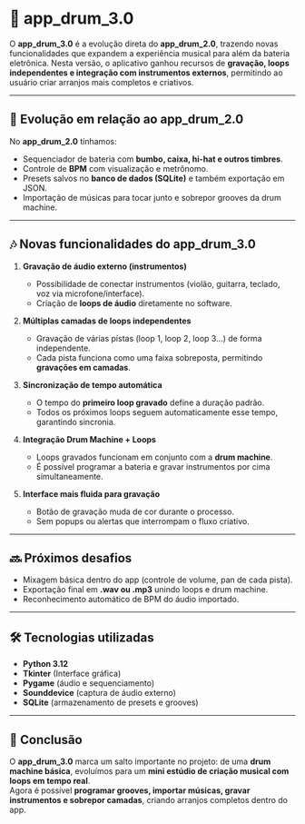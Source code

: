 # 🥁 app_drum_3.0

O **app_drum_3.0** é a evolução direta do **app_drum_2.0**, trazendo novas funcionalidades que expandem a experiência musical para além da bateria eletrônica. Nesta versão, o aplicativo ganhou recursos de **gravação, loops independentes e integração com instrumentos externos**, permitindo ao usuário criar arranjos mais completos e criativos.

---

## 🚀 Evolução em relação ao app_drum_2.0

No **app_drum_2.0** tínhamos:  
- Sequenciador de bateria com **bumbo, caixa, hi-hat e outros timbres**.  
- Controle de **BPM** com visualização e metrônomo.  
- Presets salvos no **banco de dados (SQLite)** e também exportação em JSON.  
- Importação de músicas para tocar junto e sobrepor grooves da drum machine.  

---

## 🎶 Novas funcionalidades do app_drum_3.0

1. **Gravação de áudio externo (instrumentos)**  
   - Possibilidade de conectar instrumentos (violão, guitarra, teclado, voz via microfone/interface).  
   - Criação de **loops de áudio** diretamente no software.  

2. **Múltiplas camadas de loops independentes**  
   - Gravação de várias pistas (loop 1, loop 2, loop 3…) de forma independente.  
   - Cada pista funciona como uma faixa sobreposta, permitindo **gravações em camadas**.  

3. **Sincronização de tempo automática**  
   - O tempo do **primeiro loop gravado** define a duração padrão.  
   - Todos os próximos loops seguem automaticamente esse tempo, garantindo sincronia.  

4. **Integração Drum Machine + Loops**  
   - Loops gravados funcionam em conjunto com a **drum machine**.  
   - É possível programar a bateria e gravar instrumentos por cima simultaneamente.  

5. **Interface mais fluida para gravação**  
   - Botão de gravação muda de cor durante o processo.  
   - Sem popups ou alertas que interrompam o fluxo criativo.  

---

## 🔜 Próximos desafios

- Mixagem básica dentro do app (controle de volume, pan de cada pista).  
- Exportação final em **.wav ou .mp3** unindo loops e drum machine.  
- Reconhecimento automático de BPM do áudio importado.  

---

## 🛠️ Tecnologias utilizadas

- **Python 3.12**  
- **Tkinter** (Interface gráfica)  
- **Pygame** (áudio e sequenciamento)  
- **Sounddevice** (captura de áudio externo)  
- **SQLite** (armazenamento de presets e grooves)  

---

## 📌 Conclusão

O **app_drum_3.0** marca um salto importante no projeto: de uma **drum machine básica**, evoluímos para um **mini estúdio de criação musical com loops em tempo real**.  
Agora é possível **programar grooves, importar músicas, gravar instrumentos e sobrepor camadas**, criando arranjos completos dentro do app.
